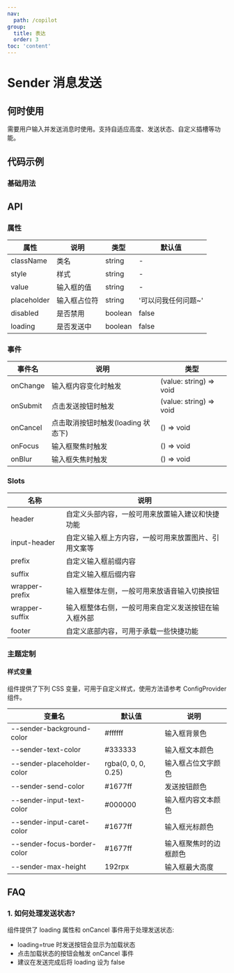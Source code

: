 ```yaml
---
nav:
  path: /copilot
group:
  title: 表达
  order: 3
toc: 'content'
---
```


# Sender 消息发送

## 何时使用

需要用户输入并发送消息时使用。支持自适应高度、发送状态、自定义插槽等功能。

## 代码示例

### 基础用法

<code src='../../copilot-demo/pages/Sender/index'></code>

## API

### 属性

| 属性        | 说明         | 类型    | 默认值              |
| ----------- | ------------ | ------- | ------------------- |
| className   | 类名         | string  | -                   |
| style       | 样式         | string  | -                   |
| value       | 输入框的值   | string  | -                   |
| placeholder | 输入框占位符 | string  | '可以问我任何问题~' |
| disabled    | 是否禁用     | boolean | false               |
| loading     | 是否发送中   | boolean | false               |

### 事件

| 事件名   | 说明                               | 类型                    |
| -------- | ---------------------------------- | ----------------------- |
| onChange | 输入框内容变化时触发               | (value: string) => void |
| onSubmit | 点击发送按钮时触发                 | (value: string) => void |
| onCancel | 点击取消按钮时触发(loading 状态下) | () => void              |
| onFocus  | 输入框聚焦时触发                   | () => void              |
| onBlur   | 输入框失焦时触发                   | () => void              |

### Slots

| 名称           | 说明                                                 |
| -------------- | ---------------------------------------------------- |
| header         | 自定义头部内容，一般可用来放置输入建议和快捷功能     |
| input-header   | 自定义输入框上方内容，一般可用来放置图片、引用文案等 |
| prefix         | 自定义输入框前缀内容                                 |
| suffix         | 自定义输入框后缀内容                                 |
| wrapper-prefix | 输入框整体左侧，一般可用来放语音输入切换按钮         |
| wrapper-suffix | 输入框整体右侧，一般可用来自定义发送按钮在输入框外部 |
| footer         | 自定义底部内容，可用于承载一些快捷功能               |

### 主题定制

#### 样式变量

组件提供了下列 CSS 变量，可用于自定义样式，使用方法请参考 ConfigProvider 组件。

| 变量名                      | 默认值              | 说明                   |
| --------------------------- | ------------------- | ---------------------- |
| --sender-background-color   | #ffffff             | 输入框背景色           |
| --sender-text-color         | #333333             | 输入框文本颜色         |
| --sender-placeholder-color  | rgba(0, 0, 0, 0.25) | 输入框占位文字颜色     |
| --sender-send-color         | #1677ff             | 发送按钮颜色           |
| --sender-input-text-color   | #000000             | 输入框内容文本颜色     |
| --sender-input-caret-color  | #1677ff             | 输入框光标颜色         |
| --sender-focus-border-color | #1677ff             | 输入框聚焦时的边框颜色 |
| --sender-max-height         | 192rpx              | 输入框最大高度         |

## FAQ

### 1. 如何处理发送状态?

组件提供了 loading 属性和 onCancel 事件用于处理发送状态:

- loading=true 时发送按钮会显示为加载状态
- 点击加载状态的按钮会触发 onCancel 事件
- 建议在发送完成后将 loading 设为 false
